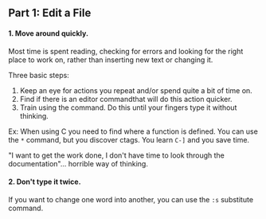 ## Part 1: Edit a File

#### 1. Move around quickly.

Most time is spent reading, checking for errors and looking for the right place to work on, rather than inserting new text or changing it.

Three basic steps:

1. Keep an eye for actions you repeat and/or spend quite a bit of time on.
2. Find if there is an editor commandthat will do this action quicker.
3. Train using the command. Do this until your fingers type it without thinking.

Ex: When using C you need to find where a function is defined. You can use the `*` command, but you discover ctags. You learn `C-]` and you save time.

"I want to get the work done, I don't have time to look through the documentation"... horrible way of thinking.

#### 2. Don't type it twice.

If you want to change one word into another, you can use the `:s` substitute command. 


